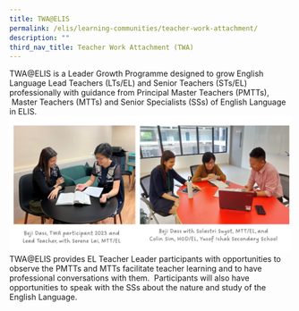 ```yaml
---
title: TWA@ELIS
permalink: /elis/learning-communities/teacher-work-attachment/
description: ""
third_nav_title: Teacher Work Attachment (TWA)
---
```

TWA@ELIS is a Leader Growth Programme designed to grow English Language Lead Teachers (LTs/EL) and Senior Teachers (STs/EL) professionally with guidance from Principal Master Teachers (PMTTs), &nbsp;Master Teachers (MTTs) and Senior Specialists (SSs) of English Language in ELIS.
![](/images/twa%20participants%20with%20caption%203.png)
TWA@ELIS provides EL Teacher Leader participants with opportunities to observe the PMTTs and MTTs facilitate teacher learning and to have professional conversations with them.&nbsp; Participants will also have opportunities to speak with the SSs about the nature and study of the English Language.